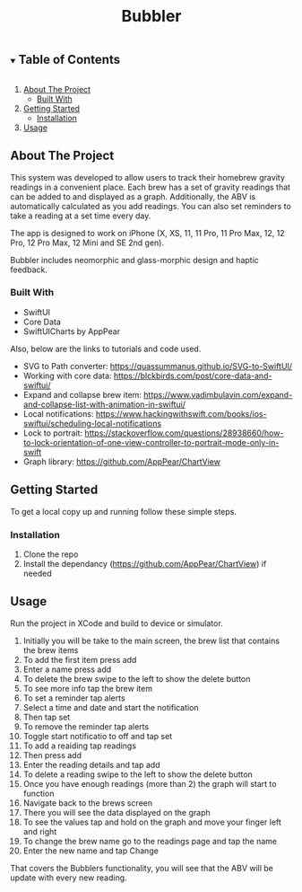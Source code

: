 <!--
*** Thanks for checking out the Best-README-Template. If you have a suggestion
*** that would make this better, please fork the repo and create a pull request
*** or simply open an issue with the tag "enhancement".
*** Thanks again! Now go create something AMAZING! :D
***
***
***
*** To avoid retyping too much info. Do a search and replace for the following:
*** github_username, repo_name, twitter_handle, email, project_title, project_description
-->

<!-- PROJECT LOGO -->
<br />
<p align="center">
  <h1 align="center">Bubbler</h1>
</p>



<!-- TABLE OF CONTENTS -->

  <details open="open"><summary><h2 style="display: inline-block">Table of Contents</h2></summary>
  <ol>
    <li>
      <a href="#about-the-project">About The Project</a>
      <ul>
        <li><a href="#built-with">Built With</a></li>
      </ul>
    </li>
    <li>
      <a href="#getting-started">Getting Started</a>
      <ul>
        <li><a href="#installation">Installation</a></li>
      </ul>
    </li>
    <li><a href="#usage">Usage</a></li>
  </ol>
</details>



<!-- ABOUT THE PROJECT -->
## About The Project

This system was developed to allow users to track their homebrew gravity readings in a convenient place. Each brew has a set of gravity readings that can be added to and displayed as a graph. Additionally, the ABV is automatically calculated as you add readings. You can also set reminders to take a reading at a set time every day.

The app is designed to work on iPhone (X, XS, 11, 11 Pro, 11 Pro Max, 12, 12 Pro, 12 Pro Max, 12 Mini and SE 2nd gen).

Bubbler includes neomorphic and glass-morphic design and haptic feedback.


### Built With

* []()SwiftUI
* []()Core Data
* []()SwiftUICharts by AppPear

Also, below are the links to tutorials and code used.

* []()SVG to Path converter: https://quassummanus.github.io/SVG-to-SwiftUI/
* []()Working with core data: https://blckbirds.com/post/core-data-and-swiftui/
* []()Expand and collapse brew item: https://www.vadimbulavin.com/expand-and-collapse-list-with-animation-in-swiftui/
* []()Local notifications: https://www.hackingwithswift.com/books/ios-swiftui/scheduling-local-notifications
* []()Lock to portrait: https://stackoverflow.com/questions/28938660/how-to-lock-orientation-of-one-view-controller-to-portrait-mode-only-in-swift
* []()Graph library: https://github.com/AppPear/ChartView


<!-- GETTING STARTED -->
## Getting Started

To get a local copy up and running follow these simple steps.

### Installation

1. Clone the repo
2. Install the dependancy (https://github.com/AppPear/ChartView) if needed


<!-- USAGE EXAMPLES -->
## Usage
Run the project in XCode and build to device or simulator.

1. Initially you will be take to the main screen, the brew list that contains the brew items
2. To add the first item press add
3. Enter a name press add
4. To delete the brew swipe to the left to show the delete button
5. To see more info tap the brew item
6. To set a reminder tap alerts
7. Select a time and date and start the notification
8. Then tap set
9. To remove the reminder tap alerts
10. Toggle start notificatio to off and tap set
11. To add a reaiding tap readings
12. Then press add
13. Enter the reading details and tap add
14. To delete a reading swipe to the left to show the delete button
16. Once you have enough readings (more than 2) the graph will start to function
17. Navigate back to the brews screen
18. There you will see the data displayed on the graph
19. To see the values tap and hold on the graph and move your finger left and right
20. To change the brew name go to the readings page and tap the name
21. Enter the new name and tap Change

That covers the Bubblers functionality, you will see that the ABV will be update with every new reading.


